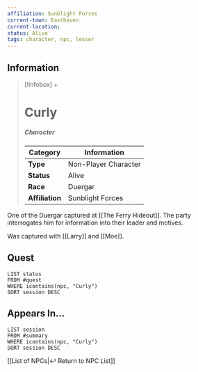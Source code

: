 ```yaml
---
affiliation: Sunblight Forces
current-town: Easthaven
current-location: 
status: Alive
tags: character, npc, lesser
---
```


## Information
> [!infobox] +
> # Curly
> ##### Character
> | Category | Information |
> | ---- | ---- |
> | **Type** | Non-Player Character |
> | **Status** | Alive |
> | **Race** | Duergar |
> | **Affiliation** | Sunblight Forces |

One of the Duergar captured at [[The Ferry Hideout]]. The party interrogates him for information into their leader and motives.

Was captured with [[Larry]] and [[Moe]].


## Quest

```dataview
LIST status
FROM #quest 
WHERE icontains(npc, "Curly")
SORT session DESC
```

## Appears In...
```dataview
LIST session
FROM #summary
WHERE icontains(npc, "Curly")
SORT session DESC
```

[[List of NPCs|↩️ Return to NPC List]]